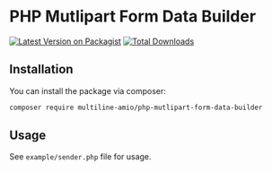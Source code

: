 # PHP Mutlipart Form Data Builder

[![Latest Version on Packagist](https://img.shields.io/packagist/v/multiline-amio/php-mutlipart-form-data-builder.svg?style=flat-square)](https://packagist.org/packages/multiline-amio/php-mutlipart-form-data-builder)
[![Total Downloads](https://img.shields.io/packagist/dt/multiline-amio/php-mutlipart-form-data-builder?label=downloads&style=flat-square)](https://packagist.org/packages/multiline-amio/php-mutlipart-form-data-builder)

## Installation

You can install the package via composer:

```bash
composer require multiline-amio/php-mutlipart-form-data-builder
```

## Usage

See `example/sender.php` file for usage.
